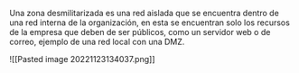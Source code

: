 Una zona desmilitarizada es una red aislada que se encuentra dentro de una red interna de la organización, en esta se encuentran solo los recursos de la empresa que deben de ser públicos, como un servidor web o de correo, ejemplo de una red local con una DMZ.

![[Pasted image 20221123134037.png]]


